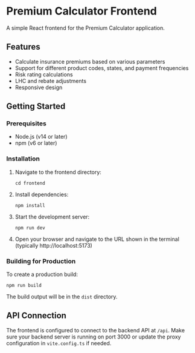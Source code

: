 # Premium Calculator Frontend

A simple React frontend for the Premium Calculator application.

## Features

- Calculate insurance premiums based on various parameters
- Support for different product codes, states, and payment frequencies
- Risk rating calculations
- LHC and rebate adjustments
- Responsive design

## Getting Started

### Prerequisites

- Node.js (v14 or later)
- npm (v6 or later)

### Installation

1. Navigate to the frontend directory:
   ```
   cd frontend
   ```

2. Install dependencies:
   ```
   npm install
   ```

3. Start the development server:
   ```
   npm run dev
   ```

4. Open your browser and navigate to the URL shown in the terminal (typically http://localhost:5173)

### Building for Production

To create a production build:

```
npm run build
```

The build output will be in the `dist` directory.

## API Connection

The frontend is configured to connect to the backend API at `/api`. Make sure your backend server is running on port 3000 or update the proxy configuration in `vite.config.ts` if needed.